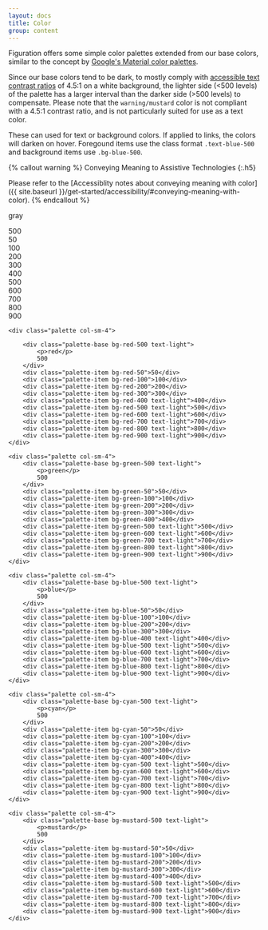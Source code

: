 ```yaml
---
layout: docs
title: Color
group: content
---
```


Figuration offers some simple color palettes extended from our base colors, similar to the concept by [Google's Material color palettes](https://www.google.com/design/spec/style/color.html#color-color-palette).

Since our base colors tend to be dark, to mostly comply with [accessible text contrast ratios](https://www.w3.org/TR/UNDERSTANDING-WCAG20/visual-audio-contrast-contrast.html) of 4.5:1 on a white background, the lighter side (<500 levels) of the palette has a larger interval than the darker side (>500 levels) to compensate.
Please note that the `warning/mustard` color is not compliant with a 4.5:1 contrast ratio, and is not particularly suited for use as a text color.

These can used for text or background colors. If applied to links, the colors will darken on hover.  Foregound items use the class format `.text-blue-500` and background items use `.bg-blue-500`.

{% callout warning %}
Conveying Meaning to Assistive Technologies
{:.h5}

Please refer to the [Accessiblity notes about conveying meaning with color]({{ site.baseurl }}/get-started/accessibility/#conveying-meaning-with-color).
{% endcallout %}

<div class="row">
    <div class="palette col-sm-4">
        <div class="palette-base bg-gray-500 text-light">
            <p>gray</p>
            500
        </div>
        <div class="palette-item bg-gray-50">50</div>
        <div class="palette-item bg-gray-100">100</div>
        <div class="palette-item bg-gray-200">200</div>
        <div class="palette-item bg-gray-300">300</div>
        <div class="palette-item bg-gray-400 text-light">400</div>
        <div class="palette-item bg-gray-500 text-light">500</div>
        <div class="palette-item bg-gray-600 text-light">600</div>
        <div class="palette-item bg-gray-700 text-light">700</div>
        <div class="palette-item bg-gray-800 text-light">800</div>
        <div class="palette-item bg-gray-900 text-light">900</div>
    </div>

    <div class="palette col-sm-4">

        <div class="palette-base bg-red-500 text-light">
            <p>red</p>
            500
        </div>
        <div class="palette-item bg-red-50">50</div>
        <div class="palette-item bg-red-100">100</div>
        <div class="palette-item bg-red-200">200</div>
        <div class="palette-item bg-red-300">300</div>
        <div class="palette-item bg-red-400 text-light">400</div>
        <div class="palette-item bg-red-500 text-light">500</div>
        <div class="palette-item bg-red-600 text-light">600</div>
        <div class="palette-item bg-red-700 text-light">700</div>
        <div class="palette-item bg-red-800 text-light">800</div>
        <div class="palette-item bg-red-900 text-light">900</div>
    </div>

    <div class="palette col-sm-4">
        <div class="palette-base bg-green-500 text-light">
            <p>green</p>
            500
        </div>
        <div class="palette-item bg-green-50">50</div>
        <div class="palette-item bg-green-100">100</div>
        <div class="palette-item bg-green-200">200</div>
        <div class="palette-item bg-green-300">300</div>
        <div class="palette-item bg-green-400">400</div>
        <div class="palette-item bg-green-500 text-light">500</div>
        <div class="palette-item bg-green-600 text-light">600</div>
        <div class="palette-item bg-green-700 text-light">700</div>
        <div class="palette-item bg-green-800 text-light">800</div>
        <div class="palette-item bg-green-900 text-light">900</div>
    </div>

    <div class="palette col-sm-4">
        <div class="palette-base bg-blue-500 text-light">
            <p>blue</p>
            500
        </div>
        <div class="palette-item bg-blue-50">50</div>
        <div class="palette-item bg-blue-100">100</div>
        <div class="palette-item bg-blue-200">200</div>
        <div class="palette-item bg-blue-300">300</div>
        <div class="palette-item bg-blue-400 text-light">400</div>
        <div class="palette-item bg-blue-500 text-light">500</div>
        <div class="palette-item bg-blue-600 text-light">600</div>
        <div class="palette-item bg-blue-700 text-light">700</div>
        <div class="palette-item bg-blue-800 text-light">800</div>
        <div class="palette-item bg-blue-900 text-light">900</div>
    </div>

    <div class="palette col-sm-4">
        <div class="palette-base bg-cyan-500 text-light">
            <p>cyan</p>
            500
        </div>
        <div class="palette-item bg-cyan-50">50</div>
        <div class="palette-item bg-cyan-100">100</div>
        <div class="palette-item bg-cyan-200">200</div>
        <div class="palette-item bg-cyan-300">300</div>
        <div class="palette-item bg-cyan-400">400</div>
        <div class="palette-item bg-cyan-500 text-light">500</div>
        <div class="palette-item bg-cyan-600 text-light">600</div>
        <div class="palette-item bg-cyan-700 text-light">700</div>
        <div class="palette-item bg-cyan-800 text-light">800</div>
        <div class="palette-item bg-cyan-900 text-light">900</div>
    </div>

    <div class="palette col-sm-4">
        <div class="palette-base bg-mustard-500 text-light">
            <p>mustard</p>
            500
        </div>
        <div class="palette-item bg-mustard-50">50</div>
        <div class="palette-item bg-mustard-100">100</div>
        <div class="palette-item bg-mustard-200">200</div>
        <div class="palette-item bg-mustard-300">300</div>
        <div class="palette-item bg-mustard-400">400</div>
        <div class="palette-item bg-mustard-500 text-light">500</div>
        <div class="palette-item bg-mustard-600 text-light">600</div>
        <div class="palette-item bg-mustard-700 text-light">700</div>
        <div class="palette-item bg-mustard-800 text-light">800</div>
        <div class="palette-item bg-mustard-900 text-light">900</div>
    </div>
</div>
